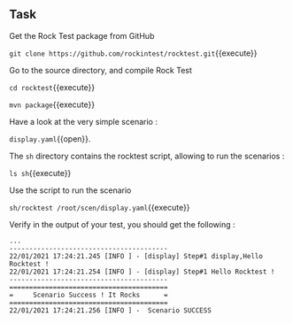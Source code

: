 ## Task

Get the Rock Test package from GitHub

`git clone https://github.com/rockintest/rocktest.git`{{execute}}

Go to the source directory, and compile Rock Test

`cd rocktest`{{execute}}

`mvn package`{{execute}}


Have a look at the very simple scenario :

`display.yaml`{{open}}.

The `sh` directory contains the rocktest script, allowing to run the scenarios :

`ls sh`{{execute}}

Use the script to run the scenario

`sh/rocktest /root/scen/display.yaml`{{execute}}

Verify in the output of your test, you should get the following :

````
...
----------------------------------------
22/01/2021 17:24:21.245 [INFO ] - [display] Step#1 display,Hello Rocktest !
22/01/2021 17:24:21.254 [INFO ] - [display] Step#1 Hello Rocktest !
----------------------------------------
========================================
=     Scenario Success ! It Rocks      =
========================================
22/01/2021 17:24:21.256 [INFO ] -  Scenario SUCCESS
````
